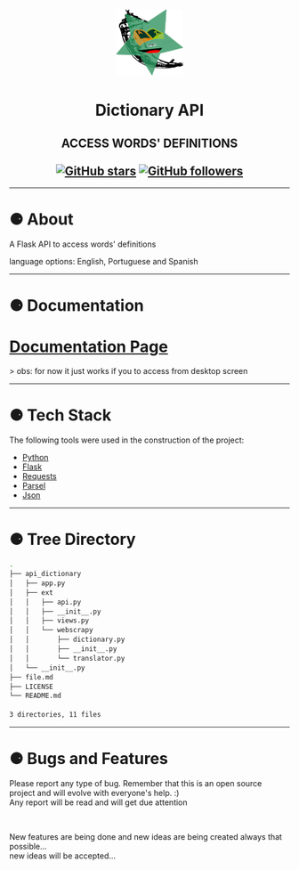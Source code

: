 <h1 align="center">
  <img alt="icon" src="./.images/logo.png">
</h1>
<h1 align="center">Dictionary API</h1>
<h2 align="center" >
ACCESS WORDS' DEFINITIONS<br><br>
    <a href="https://github.com/PabloEmidio/api-dictionary/stargazers"><img alt="GitHub stars" src="https://img.shields.io/github/stars/PabloEmidio/api-dictionary?style=social"></a>
    <a href="https://github.com/PabloEmidio"><img alt="GitHub followers" src="https://img.shields.io/github/followers/PabloEmidio?label=Follow%20me&style=social"></a>
</h2>

---

# ⚈ About
A Flask API to access words' definitions

language options: English, Portuguese and Spanish

---


# ⚈ Documentation
<h1>
  <a href="https://apidictionary.herokuapp.com/" target="_blank">Documentation Page</a>
</h1>
> obs: for now it just works if you to access from desktop screen



---

# ⚈ Tech Stack

The following tools were used in the construction of the project:

- [Python](https://www.python.org/)
- [Flask](https://flask.palletsprojects.com/en/2.0.x/tutorial/)
- [Requests](https://docs.python-requests.org/en/master/index.html)
- [Parsel](https://pypi.org/project/parsel/)
- [Json](https://www.json.org/json-en.html)

---
# ⚈ Tree Directory

``` bash
.
├── api_dictionary
│   ├── app.py
│   ├── ext
│   │   ├── api.py
│   │   ├── __init__.py
│   │   ├── views.py
│   │   └── webscrapy
│   │       ├── dictionary.py
│   │       ├── __init__.py
│   │       └── translator.py
│   └── __init__.py
├── file.md
├── LICENSE
└── README.md

3 directories, 11 files
```

---

# ⚈ Bugs and Features
<p>
Please report any type of bug. Remember that this is an open source project and will evolve with everyone's help. :)<br>
Any report will be read and will get due attention
</p><br>
<p>
New features are being done and new ideas are being created always that possible...<br>
new ideas will be accepted...
</p>

